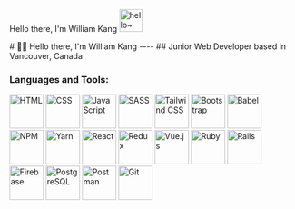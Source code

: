<!--
**williamafil/williamafil** is a ✨ _special_ ✨ repository because its `README.md` (this file) appears on your GitHub profile.

Here are some ideas to get you started:

- 🔭 I’m currently working on ...
- 🌱 I’m currently learning ...
- 👯 I’m looking to collaborate on ...
- 🤔 I’m looking for help with ...
- 💬 Ask me about ...
- 📫 How to reach me: ...
- 😄 Pronouns: ...
- ⚡ Fun fact: ...
-->

<!-- DEV ICONS -->
<!-- https://devicon.dev/ -->
<p>
  Hello there, I'm William Kang
<img width="40" src="https://user-images.githubusercontent.com/1303154/88677602-1635ba80-d120-11ea-84d8-d263ba5fc3c0.gif" alt="hello~" />
</p>
# 👋👋 Hello there, I'm William Kang
----
## Junior Web Developer based in Vancouver, Canada

### Languages and Tools:
<div>
  <img alt="HTML" width="60" src="https://cdn.jsdelivr.net/gh/devicons/devicon/icons/html5/html5-original.svg" />
  <img alt="CSS" width="60" src="https://cdn.jsdelivr.net/gh/devicons/devicon/icons/css3/css3-original.svg" />
  <img alt="JavaScript" width="60" src="https://cdn.jsdelivr.net/gh/devicons/devicon/icons/javascript/javascript-original.svg" />
  

  <img alt="SASS" width="60" src="https://cdn.jsdelivr.net/gh/devicons/devicon/icons/sass/sass-original.svg" />
  <img alt="Tailwind CSS" width="60" src="https://cdn.jsdelivr.net/gh/devicons/devicon/icons/tailwindcss/tailwindcss-plain.svg" />
  <img alt="Bootstrap" width="60" src="https://cdn.jsdelivr.net/gh/devicons/devicon/icons/bootstrap/bootstrap-original.svg" />

  <img alt="Babel" width="60" src="https://cdn.jsdelivr.net/gh/devicons/devicon/icons/babel/babel-original.svg" />
  <img alt="NPM" width="60" src="https://cdn.jsdelivr.net/gh/devicons/devicon/icons/npm/npm-original-wordmark.svg" />
  <img alt="Yarn" width="60" src="https://cdn.jsdelivr.net/gh/devicons/devicon/icons/yarn/yarn-original.svg" />
  
  <img alt="React" width="60" src="https://cdn.jsdelivr.net/gh/devicons/devicon/icons/react/react-original.svg" />
  <img alt="Redux" width="60" src="https://cdn.jsdelivr.net/gh/devicons/devicon/icons/redux/redux-original.svg" />

  <img alt="Vue.js" width="60" src="https://cdn.jsdelivr.net/gh/devicons/devicon/icons/vuejs/vuejs-original.svg" />

  <img alt="Ruby" width="60" src="https://cdn.jsdelivr.net/gh/devicons/devicon/icons/ruby/ruby-plain-wordmark.svg" />
  <img alt="Rails" width="60" src="https://cdn.jsdelivr.net/gh/devicons/devicon/icons/rails/rails-plain.svg" />

  <img alt="Firebase" width="60" src="https://cdn.jsdelivr.net/gh/devicons/devicon/icons/firebase/firebase-plain.svg" />
  <img alt="PostgreSQL" width="60" src="https://cdn.jsdelivr.net/gh/devicons/devicon/icons/postgresql/postgresql-original.svg" />

  
  <img alt="Postman" width="60" src="https://miro.medium.com/max/512/0*zUlSG8EuHsKS-gdm.png" />
  <img alt="Git" width="60" src="https://cdn.jsdelivr.net/gh/devicons/devicon/icons/git/git-plain.svg" />

  
  
</div>





